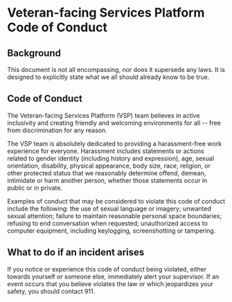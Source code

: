 # Veteran-facing Services Platform Code of Conduct

## Background

This document is not all encompassing, nor does it supersede any laws. It is designed to explicitly state what we all should already know to be true.

## Code of Conduct

The Veteran-facing Services Platform \(VSP\) team believes in active inclusivity and creating friendly and welcoming environments for all -- free from discrimination for any reason.

The VSP team is absolutely dedicated to providing a harassment-free work experience for everyone. Harassment includes statements or actions related to gender identity \(including history and expression\), age, sexual orientation, disability, physical appearance, body size, race, religion, or other protected status that we reasonably determine offend, demean, intimidate or harm another person, whether those statements occur in public or in private.

Examples of conduct that may be considered to violate this code of conduct include the following: the use of sexual language or imagery; unwanted sexual attention; failure to maintain reasonable personal space boundaries; refusing to end conversation when requested; unauthorized access to computer equipment, including keylogging, screenshotting or tampering.

## What to do if an incident arises

If you notice or experience this code of conduct being violated, either towards yourself or someone else, immediately alert your supervisor. If an event occurs that you believe violates the law or which jeopardizes your safety, you should contact 911.


